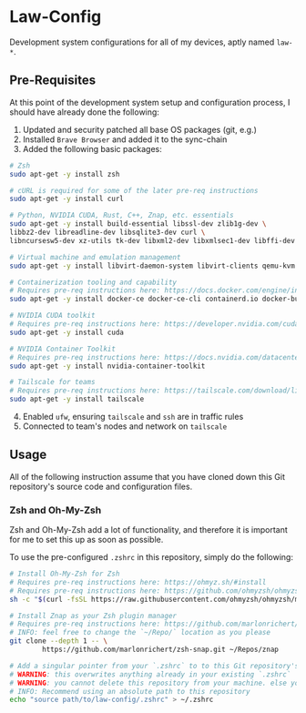 # Law-Config

Development system configurations for all of my devices, aptly named `law-*`.

## Pre-Requisites

At this point of the development system setup and configuration process, I should have already done the following:

1. Updated and security patched all base OS packages (git, e.g.)
2. Installed `Brave Browser` and added it to the sync-chain
3. Added the following basic packages:

```bash
# Zsh
sudo apt-get -y install zsh

# cURL is required for some of the later pre-req instructions
sudo apt-get -y install curl

# Python, NVIDIA CUDA, Rust, C++, Znap, etc. essentials
sudo apt-get -y install build-essential libssl-dev zlib1g-dev \
libbz2-dev libreadline-dev libsqlite3-dev curl \
libncursesw5-dev xz-utils tk-dev libxml2-dev libxmlsec1-dev libffi-dev liblzma-dev

# Virtual machine and emulation management
sudo apt-get -y install libvirt-daemon-system libvirt-clients qemu-kvm qemu-utils virt-manager ovmf 

# Containerization tooling and capability
# Requires pre-req instructions here: https://docs.docker.com/engine/install/
sudo apt-get -y install docker-ce docker-ce-cli containerd.io docker-buildx-plugin docker-compose-plugin

# NVIDIA CUDA toolkit
# Requires pre-req instructions here: https://developer.nvidia.com/cuda-downloads
sudo apt-get -y install cuda

# NVIDIA Container Toolkit
# Requires pre-req instructions here: https://docs.nvidia.com/datacenter/cloud-native/container-toolkit/latest/install-guide.html
sudo apt-get -y install nvidia-container-toolkit

# Tailscale for teams
# Requires pre-req instructions here: https://tailscale.com/download/linux
sudo apt-get -y install tailscale
```

4. Enabled `ufw`, ensuring `tailscale` and `ssh` are in traffic rules
5. Connected to team's nodes and network on `tailscale`

## Usage

All of the following instruction assume that you have cloned down this Git repository's source code and configuration files.

### Zsh and Oh-My-Zsh

Zsh and Oh-My-Zsh add a lot of functionality, and therefore it is important for me to set this up as soon as possible.

To use the pre-configured `.zshrc` in this repository, simply do the following:

```bash
# Install Oh-My-Zsh for Zsh
# Requires pre-req instructions here: https://ohmyz.sh/#install
# Requires pre-req instructions here: https://github.com/ohmyzsh/ohmyzsh/wiki
sh -c "$(curl -fsSL https://raw.githubusercontent.com/ohmyzsh/ohmyzsh/master/tools/install.sh)"

# Install Znap as your Zsh plugin manager
# Requires pre-req instructions here: https://github.com/marlonrichert/zsh-snap#installation
# INFO: feel free to change the `~/Repo/` location as you please
git clone --depth 1 -- \
        https://github.com/marlonrichert/zsh-snap.git ~/Repos/znap

# Add a singular pointer from your `.zshrc` to to this Git repository's `.zshrc`
# WARNING: this overwrites anything already in your existing `.zshrc`
# WARNING: you cannot delete this repository from your machine. else you wil lose the pointer
# INFO: Recommend using an absolute path to this repository
echo "source path/to/law-config/.zshrc" > ~/.zshrc
```

